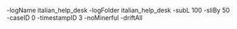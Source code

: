 -logName italian_help_desk -logFolder italian_help_desk -subL 100 -sliBy 50 -caseID 0 -timestampID 3 -noMinerful -driftAll
